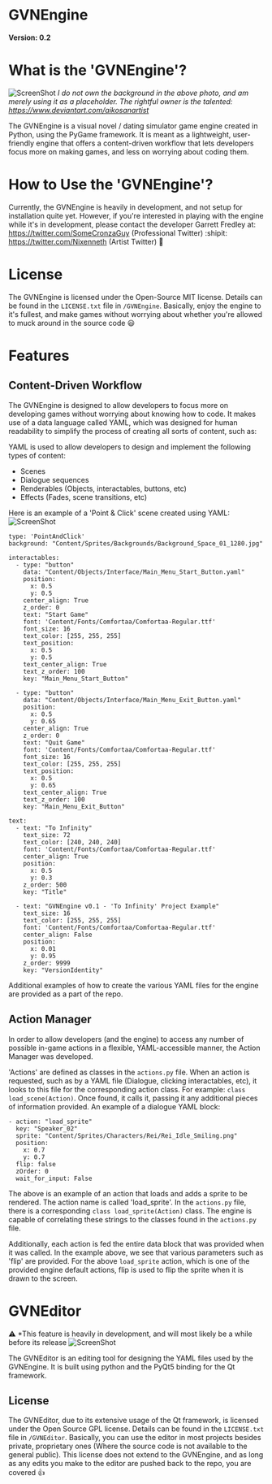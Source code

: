 # GVNEngine
**Version: 0.2**

# What is the 'GVNEngine'?
![ScreenShot](Progress_Examples/GVNEngine_v01_Dialogue_Scene.png?raw=true "GVNEngine Dialogue Scene")
*I do not own the background in the above photo, and am merely using it as a placeholder. The rightful owner is the talented:*<br/>
*https://www.deviantart.com/aikosanartist*

The GVNEngine is a visual novel / dating simulator game engine created in Python, using the PyGame framework. It is meant as a lightweight, user-friendly engine that offers a content-driven workflow that lets developers focus more on making games, and less on worrying about coding them.

# How to Use the 'GVNEngine'?
Currently, the GVNEngine is heavily in development, and not setup for installation quite yet. However, if you're interested in playing with the engine while it's in development, please contact the developer Garrett Fredley at:<br/>
https://twitter.com/SomeCronzaGuy (Professional Twitter) :shipit: <br/>
https://twitter.com/Nixenneth (Artist Twitter) :art:

# License
The GVNEngine is licensed under the Open-Source MIT license. Details can be found in the `LICENSE.txt` file in `/GVNEngine`. Basically, enjoy the engine to it's fullest, and make games without worrying about whether you're allowed to muck around in the source code :smiley:

# Features

## Content-Driven Workflow
The GVNEngine is designed to allow developers to focus more on developing games without worrying about knowing how to code. It makes use of a data language called YAML, which was designed for human readability to simplify the process of creating all sorts of content, such as:

YAML is used to allow developers to design and implement the following types of content:
- Scenes
- Dialogue sequences
- Renderables (Objects, interactables, buttons, etc)
- Effects (Fades, scene transitions, etc)

Here is an example of a 'Point & Click' scene created using YAML:
![ScreenShot](Progress_Examples/GVNEngine_v02_Main_Menu_Scene_01.png?raw=true "GVNEngine Main Menu Scene")
```
type: 'PointAndClick'
background: "Content/Sprites/Backgrounds/Background_Space_01_1280.jpg"

interactables:
  - type: "button"
    data: "Content/Objects/Interface/Main_Menu_Start_Button.yaml"
    position:
      x: 0.5
      y: 0.5
    center_align: True
    z_order: 0
    text: "Start Game"
    font: 'Content/Fonts/Comfortaa/Comfortaa-Regular.ttf'
    font_size: 16
    text_color: [255, 255, 255]
    text_position:
      x: 0.5
      y: 0.5
    text_center_align: True
    text_z_order: 100
    key: "Main_Menu_Start_Button"
    
  - type: "button"
    data: "Content/Objects/Interface/Main_Menu_Exit_Button.yaml"
    position:
      x: 0.5
      y: 0.65
    center_align: True
    z_order: 0
    text: "Quit Game"
    font: 'Content/Fonts/Comfortaa/Comfortaa-Regular.ttf'
    font_size: 16
    text_color: [255, 255, 255]
    text_position:
      x: 0.5
      y: 0.65
    text_center_align: True
    text_z_order: 100
    key: "Main_Menu_Exit_Button"

text:
  - text: "To Infinity"
    text_size: 72
    text_color: [240, 240, 240]
    font: 'Content/Fonts/Comfortaa/Comfortaa-Regular.ttf'
    center_align: True
    position:
      x: 0.5
      y: 0.3
    z_order: 500
    key: "Title"

  - text: "GVNEngine v0.1 - 'To Infinity' Project Example"
    text_size: 16
    text_color: [255, 255, 255]
    font: 'Content/Fonts/Comfortaa/Comfortaa-Regular.ttf'
    center_align: False
    position:
      x: 0.01
      y: 0.95
    z_order: 9999
    key: "VersionIdentity"
```
Additional examples of how to create the various YAML files for the engine are provided as a part of the repo.

## Action Manager
In order to allow developers (and the engine) to access any number of possible in-game actions in a flexible, YAML-accessible manner, the Action Manager was developed.

'Actions' are defined as classes in the `actions.py` file. When an action is requested, such as by a YAML file (Dialogue, clicking interactables, etc), it looks to this file for the corresponding action class. For example: `class load_scene(Action)`. Once found, it calls it, passing it any additional pieces of information provided. An example of a dialogue YAML block:

```
- action: "load_sprite"
  key: "Speaker_02"
  sprite: "Content/Sprites/Characters/Rei/Rei_Idle_Smiling.png"
  position:
    x: 0.7
    y: 0.7
  flip: false
  zOrder: 0
  wait_for_input: False
```
The above is an example of an action that loads and adds a sprite to be rendered. The action name is called 'load_sprite'. In the `actions.py` file, there is a corresponding `class load_sprite(Action)` class. The engine is capable of correlating these strings to the classes found in the `actions.py` file. 

Additionally, each action is fed the entire data block that was provided when it was called. In the example above, we see that various parameters such as 'flip' are provided. For the above `load_sprite` action, which is one of the provided engine default actions, flip is used to flip the sprite when it is drawn to the screen.

# GVNEditor
:warning: *This feature is heavily in development, and will most likely be a while before its release
![ScreenShot](Progress_Examples/GVNEditor_v01_Interface.png?raw=true "GVNEditor Main Interface")

The GVNEditor is an editing tool for designing the YAML files used by the GVNEngine. It is built using python and the PyQt5 binding for the Qt framework. 

## License
The GVNEditor, due to its extensive usage of the Qt framework, is licensed under the Open Source GPL license. Details can be found in the `LICENSE.txt` file in `/GVNEditor`. Basically, you can use the editor in most projects besides private, proprietary ones (Where the source code is not available to the general public). This license does not extend to the GVNEngine, and as long as any edits you make to the editor are pushed back to the repo, you are covered :+1:
